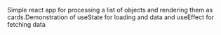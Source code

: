 Simple react app for processing a list of objects and rendering them as cards.Demonstration of useState for loading and data and useEffect for fetching data
